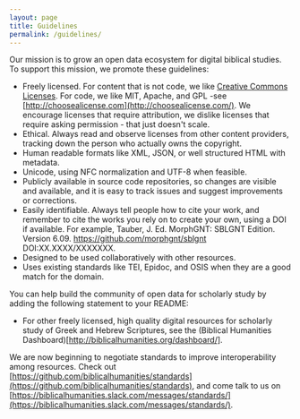```yaml
---
layout: page
title: Guidelines
permalink: /guidelines/
---
```

Our mission is to grow an open data ecosystem for digital biblical studies. To support this mission, we promote these guidelines:

- Freely licensed. For content that is not code, we like [Creative Commons Licenses](http://creativecommons.org/choose/).  For code, we like MIT, Apache, and GPL -see [http://choosealicense.com](http://choosealicense.com/).  We encourage licenses that require attribution, we dislike licenses that require asking permission - that just doesn't scale.
- Ethical.  Always read and observe licenses from other content providers, tracking down the person who actually owns the copyright.
- Human readable formats like XML, JSON, or well structured HTML with metadata.
- Unicode, using NFC normalization and UTF-8 when feasible.
- Publicly available in source code repositories, so changes are visible and available, and it is easy to track issues and suggest improvements or corrections.
- Easily identifiable. Always tell people how to cite your work, and remember to cite the works you rely on to create your own, using a DOI if available. For example,
  Tauber, J. Ed. MorphGNT: SBLGNT Edition. Version 6.09. https://github.com/morphgnt/sblgnt DOI:XX.XXXX/XXXXXXX.
- Designed to be used collaboratively with other resources.
- Uses existing standards like TEI, Epidoc, and OSIS when they are a good match for the domain.

You can help build the community of open data for scholarly study by adding the following statement to your README:

- For other freely licensed, high quality digital resources for scholarly study of Greek and Hebrew Scriptures, see the (Biblical Humanities Dashboard)[http://biblicalhumanities.org/dashboard/].

We are now beginning to negotiate standards to improve interoperability among resources.  Check out [https://github.com/biblicalhumanities/standards](https://github.com/biblicalhumanities/standards), and come talk to us on [https://biblicalhumanities.slack.com/messages/standards/](https://biblicalhumanities.slack.com/messages/standards/).
